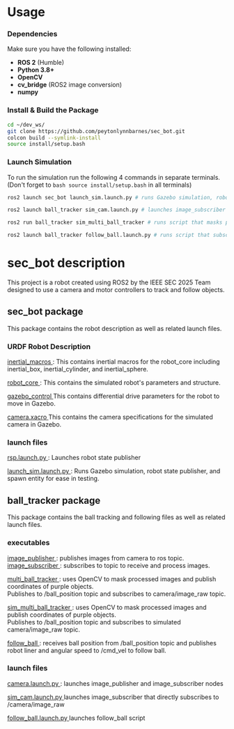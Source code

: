# Usage 
### **Dependencies**
Make sure you have the following installed:
- **ROS 2** (Humble)
- **Python 3.8+**
- **OpenCV** 
- **cv_bridge** (ROS2 image conversion)
- **numpy**
### **Install & Build the Package**
```bash
cd ~/dev_ws/
git clone https://github.com/peytonlynnbarnes/sec_bot.git
colcon build --symlink-install
source install/setup.bash
```
### Launch Simulation
To run the simulation run the following 4 commands in separate terminals. (Don't forget to ```bash source install/setup.bash``` in all terminals)
```bash
ros2 launch sec_bot launch_sim.launch.py # runs Gazebo simulation, robot state publisher, and spawn entity for ease in testing.
```
``` bash
ros2 launch ball_tracker sim_cam.launch.py # launches image_subscriber that directly subscribes to /camera/image_raw  
```
```bash
ros2 run ball_tracker sim_multi_ball_tracker # runs script that masks processed images and publishes /ball_position topic
```
``` bash
ros2 launch ball_tracker follow_ball.launch.py # runs script that subscribes to /ball_position and publishes to /cmd_vel to follow ball
```

# sec_bot description  

This project is a robot created using ROS2 by the IEEE SEC 2025 Team designed to use a camera and motor controllers to track and follow objects.


## sec_bot package

This package contains the robot description as well as related launch files.
### URDF Robot Description  
  
<ins> inertial_macros </ins>: This contains inertial macros for the robot_core including inertial_box, inertial_cylinder, and inertial_sphere.  
  
<ins> robot_core </ins>: This contains the simulated robot's parameters and structure.  
  
<ins> gazebo_control </ins>  This contains differential drive parameters for the robot to move in Gazebo. 
  
<ins> camera.xacro </ins>  This contains the camera specifications for the simulated camera in Gazebo. 

### launch files 
   
<ins> rsp.launch.py </ins>: Launches robot state publisher 
  
<ins> launch_sim.launch.py  </ins>: Runs Gazebo simulation, robot state publisher, and spawn entity for ease in testing.

## ball_tracker package  
This package contains the ball tracking and following files as well as related launch files.  

### executables
<ins> image_publisher </ins>: publishes images from camera to ros topic.
<ins> image_subscriber </ins>: subscribes to topic to receive and process images.
  
<ins> multi_ball_tracker </ins>: uses OpenCV to mask processed images and publish coordinates of purple objects.  
Publishes to /ball_position topic and subscribes to camera/image_raw topic.  
  
<ins> sim_multi_ball_tracker </ins>: uses OpenCV to mask processed images and publish coordinates of purple objects.  
Publishes to /ball_position topic and subscribes to simulated camera/image_raw topic.  
  
<ins> follow_ball </ins>: receives ball position from /ball_position topic and publishes robot liner and angular speed to /cmd_vel to follow ball.   

### launch files
  
<ins> camera.launch.py </ins>: launches image_publisher and image_subscriber nodes
  
<ins> sim_cam.launch.py </ins> launches image_subscriber that directly subscribes to /camera/image_raw  
  
<ins> follow_ball.launch.py </ins> launches follow_ball script  

